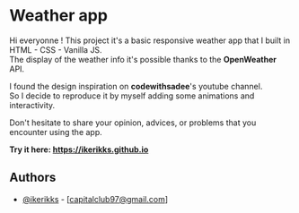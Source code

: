 
# Weather app

Hi everyonne ! This project it's a basic responsive weather app that I built in HTML - CSS - Vanilla JS.\
The display of the weather info it's possible thanks to the **OpenWeather** API.

I found the design inspiration on **codewithsadee**'s youtube channel.\
So I decide to reproduce it by myself adding some animations and interactivity.

Don't hesitate to share your opinion, advices, or problems that you encounter using the app.

**Try it here: https://ikerikks.github.io**

## Authors

- [@ikerikks](https://www.github.com/ikerikks) - [capitalclub97@gmail.com]
